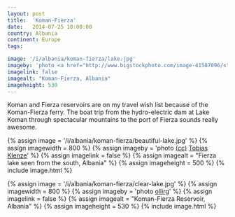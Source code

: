 ```yaml
---
layout: post
title:  'Koman-Fierza'
date:   2014-07-25 10:00:00
country: Albania
continent: Europe
tags:

image: '/i/albania/koman-fierza/lake.jpg'
imageby: 'photo <a href="http://www.bigstockphoto.com/image-41587096/stock-photo-view-of-koman-fierza-lake">ollirg</a>'
imagelink: false
imagealt: "Koman-Fierza, Albania"
imageheight: 530
---
```

Koman and Fierza reservoirs are on my travel wish list because of the Koman-Fierza ferry. The boat trip from the hydro-electric dam at Lake Koman through spectacular mountains to the port of Fierza sounds really awesome.

<!-- img -->
{% assign image = '/i/albania/koman-fierza/beautiful-lake.jpg' %}
{% assign imagewidth = 800 %}
{% assign imageby = 'photo <a title="License: Attribution 3.0 Unported" href="http://creativecommons.org/licenses/by/3.0/deed.en">(<em>cc</em>)</a> <a href="http://en.wikipedia.org/wiki/File:2013-10-03_SH22,_Albania_0616.jpg">Tobias Klenze</a>' %}
{% assign imagelink = false %}
{% assign imagealt = "Fierza lake seen from the south, Albania" %}
{% assign imageheight = 500 %}
{% include image.html %}

{% assign image = '/i/albania/koman-fierza/clear-lake.jpg' %}
{% assign imagewidth = 800 %}
{% assign imageby = 'photo <a href="http://www.bigstockphoto.com/image-41770066/stock-photo-steep-cliffs-on-koman-fierza-lake">ollirg</a>' %}
{% assign imagelink = false %}
{% assign imagealt = "Koman-Fierza Reservoir, Albania" %}
{% assign imageheight = 530 %}
{% include image.html %}
